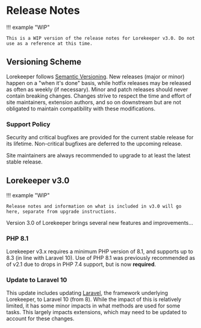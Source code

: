# Release Notes

!!! example "WIP"

    This is a WIP version of the release notes for Lorekeeper v3.0. Do not use as a reference at this time.

## Versioning Scheme

Lorekeeper follows [Semantic Versioning](https://semver.org/). New releases (major or minor) happen on a "when it's done" basis, while hotfix releases may be released as often as weekly (if necessary). Minor and patch releases should never contain breaking changes. Changes strive to respect the time and effort of site maintainers, extension authors, and so on downstream but are not obligated to maintain compatibility with these modifications.

### Support Policy

Security and critical bugfixes are provided for the current stable release for its lifetime. Non-critical bugfixes are deferred to the upcoming release.

Site maintainers are always recommended to upgrade to at least the latest stable release.

## Lorekeeper v3.0

!!! example "WIP"

    Release notes and information on what is included in v3.0 will go here, separate from upgrade instructions.

Version 3.0 of Lorekeeper brings several new features and improvements...

### PHP 8.1

Lorekeeper v3.x requires a minimum PHP version of 8.1, and supports up to 8.3 (in line with Laravel 10). Use of PHP 8.1 was previously recommended as of v2.1 due to drops in PHP 7.4 support, but is now **required**.

### Update to Laravel 10

This update includes updating [Laravel](https://laravel.com/), the framework underlying Lorekeeper, to Laravel 10 (from 8). While the impact of this is relatively limited, it has some minor impacts in what methods are used for some tasks. This largely impacts extensions, which may need to be updated to account for these changes.